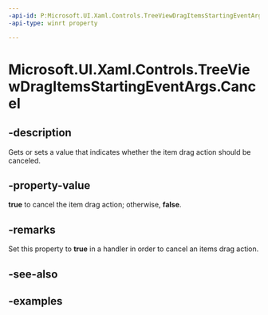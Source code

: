 ```yaml
---
-api-id: P:Microsoft.UI.Xaml.Controls.TreeViewDragItemsStartingEventArgs.Cancel
-api-type: winrt property

---
```

<!-- Property syntax.
public bool Cancel { get;  set; }
-->

# Microsoft.UI.Xaml.Controls.TreeViewDragItemsStartingEventArgs.Cancel


## -description

Gets or sets a value that indicates whether the item drag action should be canceled.


## -property-value

**true** to cancel the item drag action; otherwise, **false**.


## -remarks

Set this property to **true** in a handler in order to cancel an items drag action.


## -see-also


## -examples


